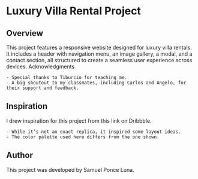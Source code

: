 # Luxury Villa Rental Project
## Overview

This project features a responsive website designed for luxury villa rentals. It includes a header with navigation menu, an image gallery, a modal, and a contact section, all structured to create a seamless user experience across devices.
Acknowledgments

    - Special thanks to Tiburcio for teaching me.
    - A big shoutout to my classmates, including Carlos and Angelo, for their support and feedback.

## Inspiration

I drew inspiration for this project from this link on Dribbble.

    - While it’s not an exact replica, it inspired some layout ideas.
    - The color palette used here differs from the one shown.

## Author

This project was developed by Samuel Ponce Luna.
